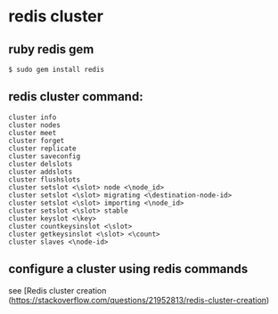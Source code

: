 # redis cluster

## ruby redis gem

``` shell
$ sudo gem install redis
```

## redis cluster command:

``` shell
cluster info
cluster nodes
cluster meet
cluster forget
cluster replicate
cluster saveconfig
cluster delslots
cluster addslots
cluster flushslots
cluster setslot <\slot> node <\node_id>
cluster setslot <\slot> migrating <\destination-node-id>
cluster setslot <\slot> importing <\node_id>
cluster setslot <\slot> stable
cluster keyslot <\key>
cluster countkeysinslot <\slot>
cluster getkeysinslot <\slot> <\count>
cluster slaves <\node-id>

```

## configure a cluster using redis commands
see [Redis cluster creation (https://stackoverflow.com/questions/21952813/redis-cluster-creation)
